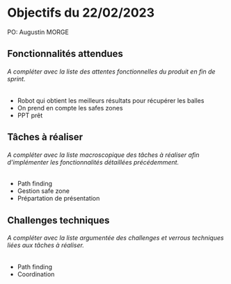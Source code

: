 # Objectifs du 22/02/2023

PO: Augustin MORGE


## Fonctionnalités attendues

###### A compléter avec la liste des attentes fonctionnelles du produit en fin de sprint.

 - Robot qui obtient les meilleurs résultats pour récupérer les balles
 - On prend en compte les safes zones
 - PPT prêt

## Tâches à réaliser


###### A compléter avec la liste macroscopique des tâches à réaliser afin d'implémenter les fonctionnalités détaillées précédemment.

  - Path finding
  - Gestion safe zone
  - Prépartation de présentation

## Challenges techniques

###### A compléter avec la liste argumentée des challenges et verrous techniques liées aux tâches à réaliser.

  - Path finding
  - Coordination
